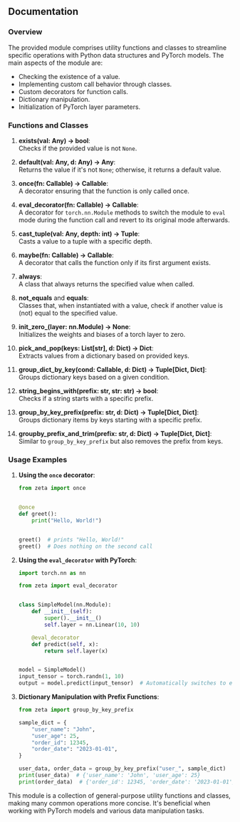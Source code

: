 ## Documentation

### Overview

The provided module comprises utility functions and classes to streamline specific operations with Python data structures and PyTorch models. The main aspects of the module are:

- Checking the existence of a value.
- Implementing custom call behavior through classes.
- Custom decorators for function calls.
- Dictionary manipulation.
- Initialization of PyTorch layer parameters.

### Functions and Classes

1. **exists(val: Any) -> bool**:  
   Checks if the provided value is not `None`.

2. **default(val: Any, d: Any) -> Any**:  
   Returns the value if it's not `None`; otherwise, it returns a default value.

3. **once(fn: Callable) -> Callable**:  
   A decorator ensuring that the function is only called once.

4. **eval_decorator(fn: Callable) -> Callable**:  
   A decorator for `torch.nn.Module` methods to switch the module to `eval` mode during the function call and revert to its original mode afterwards.

5. **cast_tuple(val: Any, depth: int) -> Tuple**:  
   Casts a value to a tuple with a specific depth.

6. **maybe(fn: Callable) -> Callable**:  
   A decorator that calls the function only if its first argument exists.

7. **always**:  
   A class that always returns the specified value when called.

8. **not_equals** and **equals**:  
   Classes that, when instantiated with a value, check if another value is (not) equal to the specified value.

9. **init_zero_(layer: nn.Module) -> None**:  
   Initializes the weights and biases of a torch layer to zero.

10. **pick_and_pop(keys: List[str], d: Dict) -> Dict**:  
   Extracts values from a dictionary based on provided keys.

11. **group_dict_by_key(cond: Callable, d: Dict) -> Tuple[Dict, Dict]**:  
   Groups dictionary keys based on a given condition.

12. **string_begins_with(prefix: str, str: str) -> bool**:  
   Checks if a string starts with a specific prefix.

13. **group_by_key_prefix(prefix: str, d: Dict) -> Tuple[Dict, Dict]**:  
   Groups dictionary items by keys starting with a specific prefix.

14. **groupby_prefix_and_trim(prefix: str, d: Dict) -> Tuple[Dict, Dict]**:  
   Similar to `group_by_key_prefix` but also removes the prefix from keys.

### Usage Examples

1. **Using the `once` decorator**:

    ```python
    from zeta import once


    @once
    def greet():
        print("Hello, World!")


    greet()  # prints "Hello, World!"
    greet()  # Does nothing on the second call
    ```

2. **Using the `eval_decorator` with PyTorch**:

    ```python
    import torch.nn as nn

    from zeta import eval_decorator


    class SimpleModel(nn.Module):
        def __init__(self):
            super().__init__()
            self.layer = nn.Linear(10, 10)

        @eval_decorator
        def predict(self, x):
            return self.layer(x)


    model = SimpleModel()
    input_tensor = torch.randn(1, 10)
    output = model.predict(input_tensor)  # Automatically switches to eval mode and back
    ```

3. **Dictionary Manipulation with Prefix Functions**:

    ```python
    from zeta import group_by_key_prefix

    sample_dict = {
        "user_name": "John",
        "user_age": 25,
        "order_id": 12345,
        "order_date": "2023-01-01",
    }

    user_data, order_data = group_by_key_prefix("user_", sample_dict)
    print(user_data)  # {'user_name': 'John', 'user_age': 25}
    print(order_data)  # {'order_id': 12345, 'order_date': '2023-01-01'}
    ```

This module is a collection of general-purpose utility functions and classes, making many common operations more concise. It's beneficial when working with PyTorch models and various data manipulation tasks.